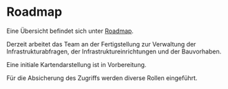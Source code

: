 # Roadmap

Eine Übersicht befindet sich unter [Roadmap](https://github.com/it-at-m/isi-frontend#roadmap).

Derzeit arbeitet das Team an der Fertigstellung zur Verwaltung der Infrastrukturabfragen, der Infrastruktureinrichtungen
und der Bauvorhaben.

Eine initiale Kartendarstellung ist in Vorbereitung.

Für die Absicherung des Zugriffs werden diverse Rollen eingeführt.
